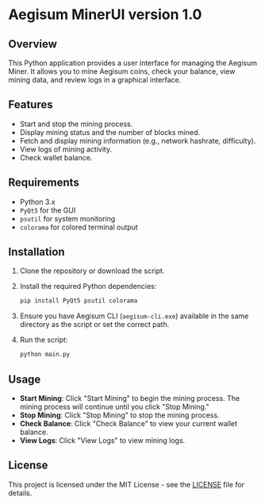 # Aegisum MinerUI version 1.0

## Overview
This Python application provides a user interface for managing the Aegisum Miner. It allows you to mine Aegisum coins, check your balance, view mining data, and review logs in a graphical interface.

## Features
- Start and stop the mining process.
- Display mining status and the number of blocks mined.
- Fetch and display mining information (e.g., network hashrate, difficulty).
- View logs of mining activity.
- Check wallet balance.

## Requirements
- Python 3.x
- `PyQt5` for the GUI
- `psutil` for system monitoring
- `colorama` for colored terminal output

## Installation

1. Clone the repository or download the script.
2. Install the required Python dependencies:

    ```bash
    pip install PyQt5 psutil colorama
    ```

3. Ensure you have Aegisum CLI (`aegisum-cli.exe`) available in the same directory as the script or set the correct path.

4. Run the script:

    ```bash
    python main.py
    ```

## Usage
- **Start Mining**: Click "Start Mining" to begin the mining process. The mining process will continue until you click "Stop Mining."
- **Stop Mining**: Click "Stop Mining" to stop the mining process.
- **Check Balance**: Click "Check Balance" to view your current wallet balance.
- **View Logs**: Click "View Logs" to view mining logs.

## License
This project is licensed under the MIT License - see the [LICENSE](LICENSE) file for details.
